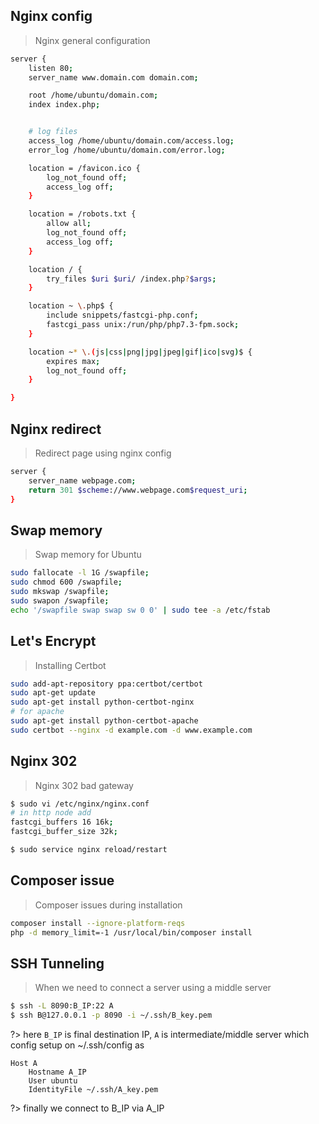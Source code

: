 ## Nginx config
> Nginx general configuration
```sh
server {
    listen 80;
    server_name www.domain.com domain.com;

    root /home/ubuntu/domain.com;
    index index.php;


    # log files
    access_log /home/ubuntu/domain.com/access.log;
    error_log /home/ubuntu/domain.com/error.log;

    location = /favicon.ico {
        log_not_found off;
        access_log off;
    }

    location = /robots.txt {
        allow all;
        log_not_found off;
        access_log off;
    }

    location / {
        try_files $uri $uri/ /index.php?$args;
    }

    location ~ \.php$ {
        include snippets/fastcgi-php.conf;
        fastcgi_pass unix:/run/php/php7.3-fpm.sock;
    }

    location ~* \.(js|css|png|jpg|jpeg|gif|ico|svg)$ {
        expires max;
        log_not_found off;
    }

}
```

## Nginx redirect
> Redirect page using nginx config
```sh
server {
    server_name webpage.com;
    return 301 $scheme://www.webpage.com$request_uri;
}
```

## Swap memory
> Swap memory for Ubuntu
```sh
sudo fallocate -l 1G /swapfile;
sudo chmod 600 /swapfile;
sudo mkswap /swapfile;
sudo swapon /swapfile;
echo '/swapfile swap swap sw 0 0' | sudo tee -a /etc/fstab
```

## Let's Encrypt
> Installing Certbot
```sh
sudo add-apt-repository ppa:certbot/certbot
sudo apt-get update
sudo apt-get install python-certbot-nginx
# for apache
sudo apt-get install python-certbot-apache
sudo certbot --nginx -d example.com -d www.example.com
```

## Nginx 302
> Nginx 302 bad gateway
```sh
$ sudo vi /etc/nginx/nginx.conf
# in http node add
fastcgi_buffers 16 16k; 
fastcgi_buffer_size 32k;

$ sudo service nginx reload/restart
```

## Composer issue
> Composer issues during installation
```bash
composer install --ignore-platform-reqs
php -d memory_limit=-1 /usr/local/bin/composer install
```

## SSH Tunneling
> When we need to connect a server using a middle server
```bash
$ ssh -L 8090:B_IP:22 A 
$ ssh B@127.0.0.1 -p 8090 -i ~/.ssh/B_key.pem
```

?> here `B_IP` is final destination IP, `A` is intermediate/middle server which config setup on ~/.ssh/config as 
```text
Host A
	Hostname A_IP
	User ubuntu
	IdentityFile ~/.ssh/A_key.pem
```
?> finally we connect to B_IP via A_IP
